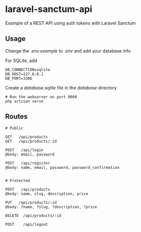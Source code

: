 # laravel-sanctum-api

Example of a REST API using auth tokens with Laravel Sanctum

## Usage

Change the *.env.example* to *.env* and add your database info

For SQLite, add
```
DB_CONNECTION=sqlite
DB_HOST=127.0.0.1
DB_PORT=3306
```

Create a _database.sqlite_ file in the _database_ directory

```
# Run the webserver on port 8000
php artisan serve
```

## Routes

```
# Public

GET   /api/products
GET   /api/products/:id

POST   /api/login
@body: email, password

POST   /api/register
@body: name, email, password, password_confirmation


# Protected

POST   /api/products
@body: name, slug, description, price

PUT   /api/products/:id
@body: ?name, ?slug, ?description, ?price

DELETE  /api/products/:id

POST    /api/logout
```
